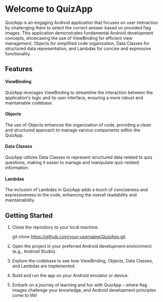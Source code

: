 # **Welcome to QuizApp**

QuizApp is an engaging Android application that focuses on user interaction by challenging them to select the correct answer based on provided flag images. This application demonstrates fundamental Android development concepts, showcasing the use of ViewBinding for efficient view management, Objects for simplified code organization, Data Classes for structured data representation, and Lambdas for concise and expressive functionality.

## Features
#### ViewBinding
QuizApp leverages ViewBinding to streamline the interaction between the application's logic and its user interface, ensuring a more robust and maintainable codebase.

#### Objects
The use of Objects enhances the organization of code, providing a clean and structured approach to manage various components within the QuizApp.

#### Data Classes
QuizApp utilizes Data Classes to represent structured data related to quiz questions, making it easier to manage and manipulate quiz-related information.

#### Lambdas
The inclusion of Lambdas in QuizApp adds a touch of conciseness and expressiveness to the code, enhancing the overall readability and maintainability.

## Getting Started
1. Clone the repository to your local machine.
   
     git clone https://github.com/your-username/QuizApp.git

2. Open the project in your preferred Android development environment (e.g., Android Studio).

3. Explore the codebase to see how ViewBinding, Objects, Data Classes, and Lambdas are implemented.

4. Build and run the app on your Android emulator or device.

5. Embark on a journey of learning and fun with QuizApp – where flag images challenge your knowledge, and Android development principles come to life!
